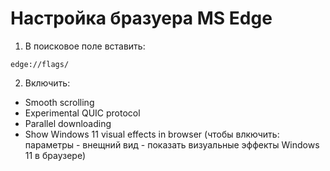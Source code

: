 # Настройка бразуера MS Edge

1. В поисковое поле вставить:

```
edge://flags/
```

2. Включить:
- Smooth scrolling
- Experimental QUIC protocol
- Parallel downloading
- Show Windows 11 visual effects in browser (чтобы влкючить: параметры - внещний вид - показать визуальные эффекты Windows 11 в браузере)